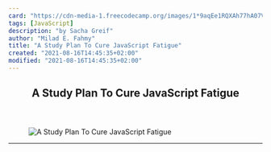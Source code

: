 ```yaml
---
card: "https://cdn-media-1.freecodecamp.org/images/1*9aqEe1RQXAh77hA07VZN0w.png"
tags: [JavaScript]
description: "by Sacha Greif"
author: "Milad E. Fahmy"
title: "A Study Plan To Cure JavaScript Fatigue"
created: "2021-08-16T14:45:35+02:00"
modified: "2021-08-16T14:45:35+02:00"
---
```

<div class="site-wrapper">
<main id="site-main" class="site-main outer">
<div class="inner">
<article class="post-full post tag-javascript tag-life-lessons tag-tech tag-react tag-web-development ">
<header class="post-full-header">
<h1 class="post-full-title">A Study Plan To Cure JavaScript Fatigue</h1>
</header>
<figure class="post-full-image">
<picture>
<source media="(max-width: 700px)" sizes="1px" srcset="data:image/gif;base64,R0lGODlhAQABAIAAAAAAAP///yH5BAEAAAAALAAAAAABAAEAAAIBRAA7 1w">
<source media="(min-width: 701px)" sizes="(max-width: 800px) 400px,
(max-width: 1170px) 700px,
1400px" srcset="https://cdn-media-1.freecodecamp.org/images/1*9aqEe1RQXAh77hA07VZN0w.png 300w,
https://cdn-media-1.freecodecamp.org/images/1*9aqEe1RQXAh77hA07VZN0w.png 600w,
https://cdn-media-1.freecodecamp.org/images/1*9aqEe1RQXAh77hA07VZN0w.png 1000w,
https://cdn-media-1.freecodecamp.org/images/1*9aqEe1RQXAh77hA07VZN0w.png 2000w">
<img onerror="this.style.display='none'" src="https://cdn-media-1.freecodecamp.org/images/1*9aqEe1RQXAh77hA07VZN0w.png" alt="A Study Plan To Cure JavaScript Fatigue">
</picture>
</figure>
<section class="post-full-content">
<div class="post-content medium-migrated-article">
</div>
<hr>
</section>
</article>
</div>
</main>
</div>
<!-- Google Tag Manager (noscript) -->
<!-- End Google Tag Manager (noscript) -->
